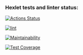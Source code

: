 ### Hexlet tests and linter status:
[![Actions Status](https://github.com/LoginIlia43/frontend-project-46/workflows/hexlet-check/badge.svg)](https://github.com/LoginIlia43/frontend-project-46/actions)

[![lint](https://github.com/LoginIlia43/frontend-project-46/actions/workflows/workflow.yml/badge.svg)](https://github.com/LoginIlia43/frontend-project-46/actions/workflows/workflow.yml)

[![Maintainability](https://api.codeclimate.com/v1/badges/bc97ed9472848a529baf/maintainability)](https://codeclimate.com/github/LoginIlia43/frontend-project-46/maintainability)

[![Test Coverage](https://api.codeclimate.com/v1/badges/bc97ed9472848a529baf/test_coverage)](https://codeclimate.com/github/LoginIlia43/frontend-project-46/test_coverage)
